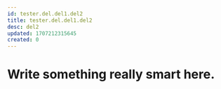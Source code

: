 ```yaml
---
id: tester.del.del1.del2
title: tester.del.del1.del2
desc: del2
updated: 1707212315645
created: 0
---
```

# Write something really smart here.
